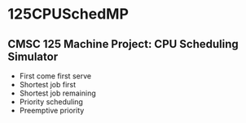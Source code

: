 # 125CPUSchedMP

## CMSC 125 Machine Project: CPU Scheduling Simulator
- First come first serve
- Shortest job first
- Shortest job remaining
- Priority scheduling
- Preemptive priority

